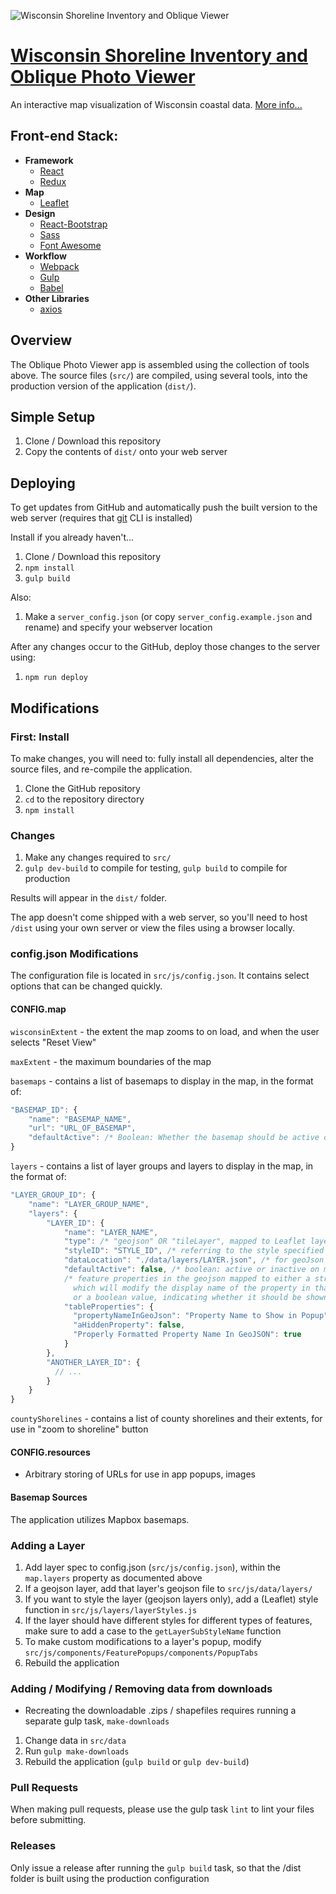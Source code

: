 ![Wisconsin Shoreline Inventory and Oblique Viewer](http://floodatlas.org/asfpm/oblique_viewer/img/wiscviewer-banner.png)

# [Wisconsin Shoreline Inventory and Oblique Photo Viewer](http://floodatlas.org/asfpm/oblique_viewer)
An interactive map visualization of Wisconsin coastal data. [More info...](http://floodatlas.org/asfpm/oblique_viewer/about.html)

## Front-end Stack:
 * **Framework**
   * [React](https://facebook.github.io/react/)
   * [Redux](http://redux.js.org/)
 * **Map**
   * [Leaflet](http://leafletjs.com/)
 * **Design**
   * [React-Bootstrap](https://react-bootstrap.github.io/)
   * [Sass](http://sass-lang.com/)
   * [Font Awesome](http://fontawesome.io/)
 * **Workflow**
   * [Webpack](https://webpack.github.io/)
   * [Gulp](http://gulpjs.com/)
   * [Babel](https://babeljs.io/)
 * **Other Libraries**
   * [axios](https://github.com/mzabriskie/axios)

## Overview
The Oblique Photo Viewer app is assembled using the collection of tools above. The source files (```src/```) are compiled, using several tools, into the production version of the application (```dist/```).

## Simple Setup
1. Clone / Download this repository
2. Copy the contents of ```dist/``` onto your web server

## Deploying
To get updates from GitHub and automatically push the built version to the web server (requires that [git](https://git-scm.com/) CLI is installed)

Install if you already haven't...
1. Clone / Download this repository
2. `npm install`
3. `gulp build`

Also:
1. Make a `server_config.json` (or copy `server_config.example.json` and rename) and specify your webserver location

After any changes occur to the GitHub, deploy those changes to the server using:
1. `npm run deploy`


## Modifications

### First: Install
To make changes, you will need to: fully install all dependencies, alter the source files, and re-compile the application.
1. Clone the GitHub repository
1. ```cd``` to the repository directory
1. ```npm install```

### Changes
1. Make any changes required to ```src/```
1. ```gulp dev-build``` to compile for testing, `gulp build` to compile for production

Results will appear in the ```dist/``` folder.

The app doesn't come shipped with a web server, so you'll need to host `/dist` using your own server or view the files using a browser locally.

### config.json Modifications
The configuration file is located in ```src/js/config.json```. It contains select options that can be changed quickly.

#### CONFIG.map

```wisconsinExtent``` - the extent the map zooms to on load, and when the user selects "Reset View"

```maxExtent``` - the maximum boundaries of the map

```basemaps``` - contains a list of basemaps to display in the map, in the format of:

````Javascript
"BASEMAP_ID": {
    "name": "BASEMAP_NAME",
    "url": "URL_OF_BASEMAP",
    "defaultActive": /* Boolean: Whether the basemap should be active on map load */
}
````
```layers``` - contains a list of layer groups and layers to display in the map, in the format of:
````Javascript
"LAYER_GROUP_ID": {
    "name": "LAYER_GROUP_NAME",
    "layers": {
        "LAYER_ID": {
            "name": "LAYER_NAME",
            "type": /* "geojson" OR "tileLayer", mapped to Leaflet layer types of same name */,
            "styleID": "STYLE_ID", /* referring to the style specified in /src/js/layers/layerStyles.js */
            "dataLocation": "./data/layers/LAYER.json", /* for geoJson types, refers to location of geoJSON file with layer data */
            "defaultActive": false, /* boolean: active or inactive on map load */
            /* feature properties in the geojson mapped to either a string,
              which will modify the display name of the property in that feature's popup,
              or a boolean value, indicating whether it should be shown or hidden */
            "tableProperties": {
              "propertyNameInGeoJson": "Property Name to Show in Popup"
              "aHiddenProperty": false,
              "Properly Formatted Property Name In GeoJSON": true
            }
        },
        "ANOTHER_LAYER_ID": {
          // ...
        }
    }
}
````
```countyShorelines``` - contains a list of county shorelines and their extents, for use in "zoom to shoreline" button

#### CONFIG.resources
- Arbitrary storing of URLs for use in app popups, images

#### Basemap Sources
The application utilizes Mapbox basemaps.

### Adding a Layer
1. Add layer spec to config.json (```src/js/config.json```), within the ```map.layers``` property as documented above
1. If a geojson layer, add that layer's geojson file to ```src/js/data/layers/```
1. If you want to style the layer (geojson layers only), add a (Leaflet) style function in ```src/js/layers/layerStyles.js```
1. If the layer should have different styles for different types of features, make sure to add a case to the `getLayerSubStyleName` function
1. To make custom modifications to a layer's popup, modify ```src/js/components/FeaturePopups/components/PopupTabs```
1. Rebuild the application

### Adding / Modifying / Removing data from downloads
- Recreating the downloadable .zips / shapefiles requires running a separate gulp task, `make-downloads`

1. Change data in `src/data`
1. Run `gulp make-downloads`
1. Rebuild the application (`gulp build` or `gulp dev-build`)

### Pull Requests

When making pull requests, please use the gulp task `lint` to lint your files before submitting.

### Releases

Only issue a release after running the `gulp build` task, so that the /dist folder is built using the production configuration
